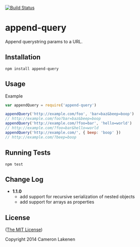 [![Build Status](https://travis-ci.org/lakenen/node-append-query.png?branch=master)](https://travis-ci.org/lakenen/node-append-query)

# append-query

Append querystring params to a URL.

## Installation

```
npm install append-query
```


## Usage

Example
```js
var appendQuery = require('append-query')

appendQuery('http://example.com/foo', 'bar=baz&beep=boop')
// http://example.com/foo?bar=baz&beep=boop
appendQuery('http://example.com/?foo=bar', 'hello=world')
// http://example.com/?foo=bar&hello=world
appendQuery('http://example.com/', { beep: 'boop' })
// http://example.com/?beep=boop
```


## Running Tests

```
npm test
```


## Change Log

* **1.1.0**
  - add support for recursive serialization of nested objects
  - add support for arrays as properties


## License

([The MIT License](LICENSE))

Copyright 2014 Cameron Lakenen
